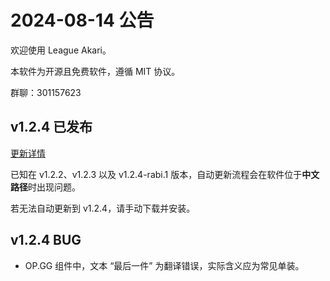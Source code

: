 # 2024-08-14 公告

欢迎使用 League Akari。

本软件为开源且免费软件，遵循 MIT 协议。

群聊：301157623

## v1.2.4 已发布

[更新详情](https://hanxven.github.io/LeagueAkari/updates/v1.2.4.html)

已知在 v1.2.2、v1.2.3 以及 v1.2.4-rabi.1 版本，自动更新流程会在软件位于**中文路径**时出现问题。

若无法自动更新到 v1.2.4，请手动下载并安装。

## v1.2.4 BUG

- OP.GG 组件中，文本 “最后一件” 为翻译错误，实际含义应为常见单装。

